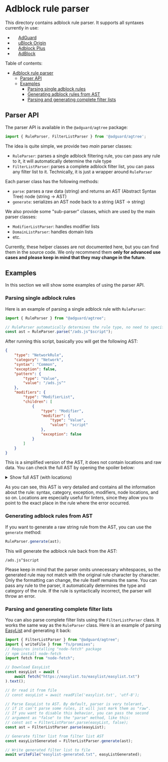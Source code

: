 # Adblock rule parser

This directory contains adblock rule parser. It supports all syntaxes
currently in use:

- <img src="https://cdn.adguard.com/website/github.com/AGLint/adg_logo.svg" width="14px"> [AdGuard][adg-url]
- <img src="https://cdn.adguard.com/website/github.com/AGLint/ubo_logo.svg" width="14px"> [uBlock Origin][ubo-url]
- <img src="https://cdn.adguard.com/website/github.com/AGLint/abp_logo.svg" width="14px"> [Adblock Plus][abp-url]
- <img src="https://cdn.adguard.com/website/github.com/AGLint/ab_logo.svg" width="14px"> [AdBlock][ab-url]

Table of contents:

- [Adblock rule parser](#adblock-rule-parser)
    - [Parser API](#parser-api)
    - [Examples](#examples)
        - [Parsing single adblock rules](#parsing-single-adblock-rules)
        - [Generating adblock rules from AST](#generating-adblock-rules-from-ast)
        - [Parsing and generating complete filter lists](#parsing-and-generating-complete-filter-lists)

[ab-url]: https://getadblock.com
[abp-url]: https://adblockplus.org
[adg-url]: https://adguard.com
[ubo-url]: https://github.com/gorhill/uBlock

## Parser API

The parser API is available in the `@adguard/agtree` package:

```ts
import { RuleParser, FilterListParser } from '@adguard/agtree';
```

The idea is quite simple, we provide two *main* parser classes:

- `RuleParser`: parses a single adblock filtering rule, you can pass any rule to
  it, it will automatically determine the rule type
- `FilterListParser`: parses a complete adblock filter list, you can pass any
  filter list to it. Technically, it is just a wrapper around `RuleParser`

Each parser class has the following methods:

- `parse`: parses a raw data (string) and returns an AST (Abstract Syntax Tree)
  node (string &#8594; AST)
- `generate`: serializes an AST node back to a string (AST &#8594; string)

We also provide some "sub-parser" classes, which are used by the main parser
classes:

- `ModifierListParser`: handles modifier lists
- `DomainListParser`: handles domain lists
- etc.

Currently, these helper classes are not documented here, but you can find them
in the source code. We only recommend them **only for advanced use cases and
please keep in mind that they may change in the future**.

## Examples

In this section we will show some examples of using the parser API.

### Parsing single adblock rules

Here is an example of parsing a single adblock rule with `RuleParser`:

```typescript
import { RuleParser } from "@adguard/agtree";

// RuleParser automatically determines the rule type, no need to specify it
const ast = RuleParser.parse("/ads.js^$script");
```

After running this script, basically you will get the following AST:

```json
{
    "type": "NetworkRule",
    "category": "Network",
    "syntax": "Common",
    "exception": false,
    "pattern": {
        "type": "Value",
        "value": "/ads.js^"
    },
    "modifiers": {
        "type": "ModifierList",
        "children": [
            {
                "type": "Modifier",
                "modifier": {
                    "type": "Value",
                    "value": "script"
                },
                "exception": false
            }
        ]
    }
}
```

This is a simplified version of the AST, it does not contain locations and raw
data. You can check the full AST by opening the spoiler below:

<details>
<summary>Show full AST (with locations)</summary>

```json
{
    "type": "NetworkRule",
    "loc": {
        "start": {
            "offset": 0,
            "line": 1,
            "column": 1
        },
        "end": {
            "offset": 15,
            "line": 1,
            "column": 16
        }
    },
    "raws": {
        "text": "/ads.js^$script"
    },
    "category": "Network",
    "syntax": "Common",
    "exception": false,
    "pattern": {
        "type": "Value",
        "loc": {
            "start": {
                "offset": 0,
                "line": 1,
                "column": 1
            },
            "end": {
                "offset": 8,
                "line": 1,
                "column": 9
            }
        },
        "value": "/ads.js^"
    },
    "modifiers": {
        "type": "ModifierList",
        "loc": {
            "start": {
                "offset": 9,
                "line": 1,
                "column": 10
            },
            "end": {
                "offset": 15,
                "line": 1,
                "column": 16
            }
        },
        "children": [
            {
                "type": "Modifier",
                "loc": {
                    "start": {
                        "offset": 9,
                        "line": 1,
                        "column": 10
                    },
                    "end": {
                        "offset": 15,
                        "line": 1,
                        "column": 16
                    }
                },
                "modifier": {
                    "type": "Value",
                    "loc": {
                        "start": {
                            "offset": 9,
                            "line": 1,
                            "column": 10
                        },
                        "end": {
                            "offset": 15,
                            "line": 1,
                            "column": 16
                        }
                    },
                    "value": "script"
                },
                "exception": false
            }
        ]
    }
}
```

</details>

As you can see, this AST is very detailed and contains all the information about
the rule: syntax, category, exception, modifiers, node locations, and so on.
Locations are especially useful for linters, since they allow you to point to
the exact place in the rule where the error occurred.

### Generating adblock rules from AST

If you want to generate a raw string rule from the AST, you can use the `generate` method:

```typescript
RuleParser.generate(ast);
```

This will generate the adblock rule back from the AST:

```adblock
/ads.js^$script
```

Please keep in mind that the parser omits unnecessary whitespaces, so the
generated rule may not match with the original rule character by character.
Only the formatting can change, the rule itself remains the same. You can
pass any rule to the parser, it automatically determines the type and category
of the rule. If the rule is syntactically incorrect, the parser will throw an
error.

### Parsing and generating complete filter lists

You can also parse complete filter lists using the `FilterListParser` class.
It works the same way as the `RuleParser` class. Here is an example of parsing
[EasyList](https://easylist.to/easylist/easylist.txt) and generating it back:

```typescript
import { FilterListParser } from "@adguard/agtree";
import { writeFile } from "fs/promises";
// Requires installing "node-fetch" package
// npm install node-fetch
import fetch from "node-fetch";

// Download EasyList
const easyList = await (
    await fetch("https://easylist.to/easylist/easylist.txt")
).text();

// Or read it from file
// const easyList = await readFile('easylist.txt', 'utf-8');

// Parse EasyList to AST. By default, parser is very tolerant,
// if it can't parse some rules, it will just mark them as "raw".
// If you want to disable this behavior, you can pass the second
// argument as "false" to the "parse" method, like this:
// const ast = FilterListParser.parse(easyList, false);
const ast = FilterListParser.parse(easyList);

// Generate filter list from filter list AST
const easyListGenerated = FilterListParser.generate(ast);

// Write generated filter list to file
await writeFile("easylist-generated.txt", easyListGenerated);
```
